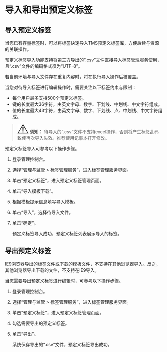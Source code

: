 # 导入和导出预定义标签<a name="zh-cn_topic_0056266555"></a>

## 导入预定义标签<a name="section18567105115413"></a>

当您已有存量标签时，可以将标签快速导入TMS预定义标签库，方便后续与资源的关联操作。

预定义标签导入功能支持将第三方导出的“.csv”文件直接导入标签管理服务使用，且“.csv”文件的编码格式须为“UTF-8”。

若当前环境与导入文件存在重复内容时，将在执行导入操作后被覆盖。

当您对待导入标签进行编辑操作时，需要关注以下标签约束与限制：

-   每个用户最多支持500个预定义标签。
-   键的长度最大36字符，由英文字母、数字、下划线、中划线、中文字符组成。
-   值的长度最大43字符，由英文字母、数字、下划线、点、中划线、中文字符组成。

>![](public_sys-resources/icon-notice.gif) **须知：** 
>待导入的“.csv”文件不支持excel操作，否则将产生标签乱码致使再次导入失效。推荐使用记事本打开修改。

预定义标签导入可参考以下操作步骤。

1.  登录管理控制台。
2.  选择“管理与监管 \> 标签管理服务”，进入标签管理服务界面。
3.  单击“预定义标签”，进入预定义标签管理页面。
4.  单击“导入模板下载”。
5.  根据模板提示信息填写导入模板。
6.  单击“导入”，选择待导入文件。
7.  单击“确定”。

    预定义标签导入成功，预定义标签列表展示导入的标签。


## 导出预定义标签<a name="section27504973115735"></a>

IE9浏览器导出的标签文件或下载的模板文件，不支持在其他浏览器导入。反之，其他浏览器导出下载的文件，不支持在IE9导入。

当您需要导出预定义标签进行编辑时，可参考以下操作步骤。

1.  登录管理控制台。
2.  选择“管理与监管 \> 标签管理服务”，进入标签管理服务界面。
3.  单击“预定义标签”，进入预定义标签管理页面。
4.  勾选需要导出的预定义标签。
5.  单击“导出”。

    系统保存导出的“.csv”文件，预定义标签导出成功。



